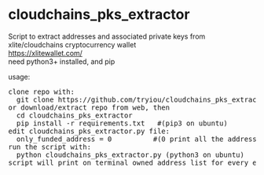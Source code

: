 # cloudchains_pks_extractor
Script to extract addresses and associated private keys from xlite/cloudchains cryptocurrency wallet\
https://xlitewallet.com/ \
need python3+ installed, and pip

usage:
<pre>
clone repo with:
  git clone https://github.com/tryiou/cloudchains_pks_extractor.git
or download/extract repo from web, then
  cd cloudchains_pks_extractor
  pip install -r requirements.txt   #(pip3 on ubuntu)
edit cloudchains_pks_extractor.py file:
  only_funded_address = 0          #(0 print all the address list, 1 print only address with funds)
run the script with:
  python cloudchains_pks_extractor.py (python3 on ubuntu)
script will print on terminal owned address list for every enabled coins and associated PKs
</pre>

